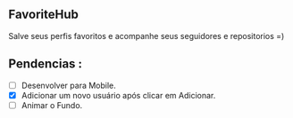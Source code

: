 ## FavoriteHub

Salve seus perfis favoritos e acompanhe seus seguidores e repositorios =)

## Pendencias :

- [ ] Desenvolver para Mobile.
- [x] Adicionar um novo usuário após clicar em Adicionar.
- [ ] Animar o Fundo.
